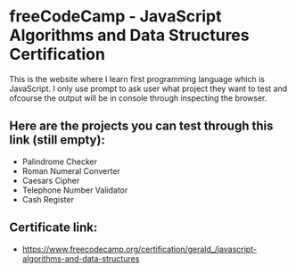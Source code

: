 # freeCodeCamp - JavaScript Algorithms and Data Structures Certification

This is the website where I learn first programming language which is JavaScript. I only use prompt to ask user what project they want to test and ofcourse the output will be in console through inspecting the browser.

## Here are the projects you can test through this link (still empty):

- Palindrome Checker
- Roman Numeral Converter
- Caesars Cipher
- Telephone Number Validator
- Cash Register

## Certificate link:

- https://www.freecodecamp.org/certification/gerald_/javascript-algorithms-and-data-structures
